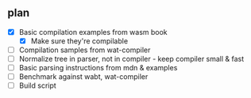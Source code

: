 
## plan

* [x] Basic compilation examples from wasm book
  * [x] Make sure they're compilable
* [ ] Compilation samples from wat-compiler
* [ ] Normalize tree in parser, not in compiler - keep compiler small & fast
* [ ] Basic parsing instructions from mdn & examples
* [ ] Benchmark against wabt, wat-compiler
* [ ] Build script
